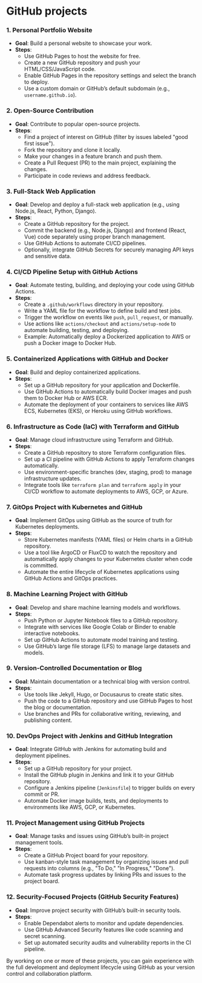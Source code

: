 <h1>GitHub projects</h1>

### 1. **Personal Portfolio Website**
   - **Goal**: Build a personal website to showcase your work.
   - **Steps**:
     - Use GitHub Pages to host the website for free.
     - Create a new GitHub repository and push your HTML/CSS/JavaScript code.
     - Enable GitHub Pages in the repository settings and select the branch to deploy.
     - Use a custom domain or GitHub’s default subdomain (e.g., `username.github.io`).

### 2. **Open-Source Contribution**
   - **Goal**: Contribute to popular open-source projects.
   - **Steps**:
     - Find a project of interest on GitHub (filter by issues labeled "good first issue").
     - Fork the repository and clone it locally.
     - Make your changes in a feature branch and push them.
     - Create a Pull Request (PR) to the main project, explaining the changes.
     - Participate in code reviews and address feedback.

### 3. **Full-Stack Web Application**
   - **Goal**: Develop and deploy a full-stack web application (e.g., using Node.js, React, Python, Django).
   - **Steps**:
     - Create a GitHub repository for the project.
     - Commit the backend (e.g., Node.js, Django) and frontend (React, Vue) code separately using proper branch management.
     - Use GitHub Actions to automate CI/CD pipelines.
     - Optionally, integrate GitHub Secrets for securely managing API keys and sensitive data.

### 4. **CI/CD Pipeline Setup with GitHub Actions**
   - **Goal**: Automate testing, building, and deploying your code using GitHub Actions.
   - **Steps**:
     - Create a `.github/workflows` directory in your repository.
     - Write a YAML file for the workflow to define build and test jobs.
     - Trigger the workflow on events like `push`, `pull_request`, or manually.
     - Use actions like `actions/checkout` and `actions/setup-node` to automate building, testing, and deploying.
     - Example: Automatically deploy a Dockerized application to AWS or push a Docker image to Docker Hub.

### 5. **Containerized Applications with GitHub and Docker**
   - **Goal**: Build and deploy containerized applications.
   - **Steps**:
     - Set up a GitHub repository for your application and Dockerfile.
     - Use GitHub Actions to automatically build Docker images and push them to Docker Hub or AWS ECR.
     - Automate the deployment of your containers to services like AWS ECS, Kubernetes (EKS), or Heroku using GitHub workflows.

### 6. **Infrastructure as Code (IaC) with Terraform and GitHub**
   - **Goal**: Manage cloud infrastructure using Terraform and GitHub.
   - **Steps**:
     - Create a GitHub repository to store Terraform configuration files.
     - Set up a CI pipeline with GitHub Actions to apply Terraform changes automatically.
     - Use environment-specific branches (dev, staging, prod) to manage infrastructure updates.
     - Integrate tools like `terraform plan` and `terraform apply` in your CI/CD workflow to automate deployments to AWS, GCP, or Azure.

### 7. **GitOps Project with Kubernetes and GitHub**
   - **Goal**: Implement GitOps using GitHub as the source of truth for Kubernetes deployments.
   - **Steps**:
     - Store Kubernetes manifests (YAML files) or Helm charts in a GitHub repository.
     - Use a tool like ArgoCD or FluxCD to watch the repository and automatically apply changes to your Kubernetes cluster when code is committed.
     - Automate the entire lifecycle of Kubernetes applications using GitHub Actions and GitOps practices.

### 8. **Machine Learning Project with GitHub**
   - **Goal**: Develop and share machine learning models and workflows.
   - **Steps**:
     - Push Python or Jupyter Notebook files to a GitHub repository.
     - Integrate with services like Google Colab or Binder to enable interactive notebooks.
     - Set up GitHub Actions to automate model training and testing.
     - Use GitHub’s large file storage (LFS) to manage large datasets and models.

### 9. **Version-Controlled Documentation or Blog**
   - **Goal**: Maintain documentation or a technical blog with version control.
   - **Steps**:
     - Use tools like Jekyll, Hugo, or Docusaurus to create static sites.
     - Push the code to a GitHub repository and use GitHub Pages to host the blog or documentation.
     - Use branches and PRs for collaborative writing, reviewing, and publishing content.

### 10. **DevOps Project with Jenkins and GitHub Integration**
   - **Goal**: Integrate GitHub with Jenkins for automating build and deployment pipelines.
   - **Steps**:
     - Set up a GitHub repository for your project.
     - Install the GitHub plugin in Jenkins and link it to your GitHub repository.
     - Configure a Jenkins pipeline (`Jenkinsfile`) to trigger builds on every commit or PR.
     - Automate Docker image builds, tests, and deployments to environments like AWS, GCP, or Kubernetes.

### 11. **Project Management using GitHub Projects**
   - **Goal**: Manage tasks and issues using GitHub’s built-in project management tools.
   - **Steps**:
     - Create a GitHub Project board for your repository.
     - Use kanban-style task management by organizing issues and pull requests into columns (e.g., "To Do," "In Progress," "Done").
     - Automate task progress updates by linking PRs and issues to the project board.

### 12. **Security-Focused Projects (GitHub Security Features)**
   - **Goal**: Improve project security with GitHub’s built-in security tools.
   - **Steps**:
     - Enable Dependabot alerts to monitor and update dependencies.
     - Use GitHub Advanced Security features like code scanning and secret scanning.
     - Set up automated security audits and vulnerability reports in the CI pipeline.

By working on one or more of these projects, you can gain experience with the full development and deployment lifecycle using GitHub as your version control and collaboration platform.

